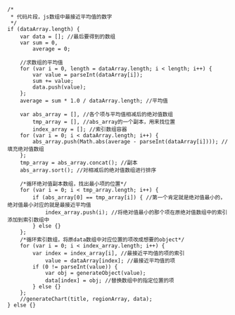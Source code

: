 	/*
	 * 代码片段，js数组中最接近平均值的数字
	 */
    if (dataArray.length) {
        var data = []; //最后要得到的数组
        var sum = 0,
            average = 0;
    
        //求数组的平均值
        for (var i = 0, length = dataArray.length; i < length; i++) {
            var value = parseInt(dataArray[i]);
            sum += value;
            data.push(value);
        };
        average = sum * 1.0 / dataArray.length; //平均值
    
        var abs_array = [], //各个项与平均值相减后的绝对值数组
            tmp_array = [], //abs_array的一个副本，用来找位置
            index_array = []; //索引数组容器
        for (var i = 0; i < dataArray.length; i++) {
            abs_array.push(Math.abs(average - parseInt(dataArray[i]))); //填充绝对值数组
        };
        tmp_array = abs_array.concat(); //副本
        abs_array.sort(); //对相减后的绝对值数组进行排序
    
        /*循环绝对值副本数组，找出最小项的位置*/
        for (var i = 0; i < tmp_array.length; i++) {
            if (abs_array[0] == tmp_array[i]) { //第一个肯定就是绝对值最小的，绝对值最小对应的就是最接近平均值
                index_array.push(i); //将绝对值最小的那个项在原绝对值数组中的索引添加到索引数组中
            } else {}
        };
        /*循环索引数组，将原data数组中对应位置的项改成想要的object*/
        for (var i = 0; i < index_array.length; i++) {
            var index = index_array[i], //最接近平均值的项的索引
                value = dataArray[index]; //最接近平均值的项
            if (0 != parseInt(value)) {
                var obj = generateObject(value);
                data[index] = obj; //替换数组中的指定位置的项
            } else {}
        };
        //generateChart(title, regionArray, data);
    } else {}